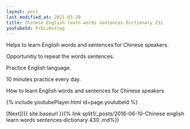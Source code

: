 ```yaml
---
layout: post
last_modified_at: 2021-03-29
title: Chinese English learn words sentences Dictionary 231 
youtubeId: FrELcHsYcwg
---
```

 
 
Helps to learn English words and sentences for Chinese speakers.

Opportunitiy to repeat the words sentences. 

Practice English language. 
 
10 minutes practice every day. 
 
How to learn English words and sentences for Chinese speakers 
 
{% include youtubePlayer.html id=page.youtubeId %}
 
 
[Next]({{ site.baseurl }}{% link  split1/_posts/2016-06-10-Chinese english learn words sentences dictionary 430 .md%})
 
